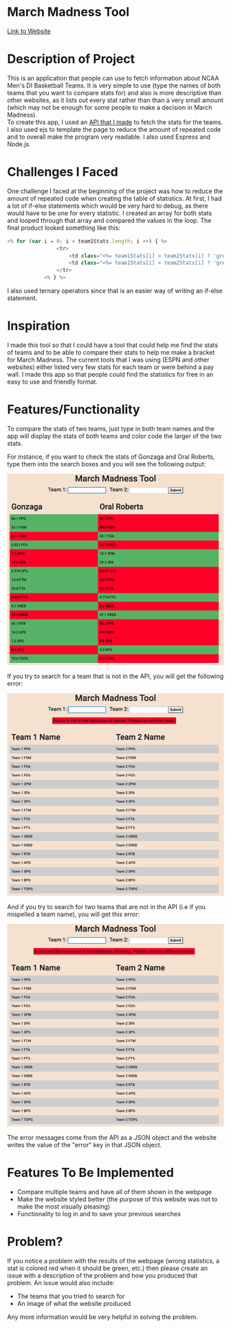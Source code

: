 # March Madness Tool

[Link to Website](https://march-madness-tool.onrender.com)

# Description of Project
This is an application that people can use to fetch information about NCAA Men's DI Basketball Teams. It is very simple to use (type the names of both teams that you want to compare stats for) and also is more descriptive than other websites, as it lists out every stat rather than than a very small amount (which may not be enough for some people to make a decision in March Madness).  
To create this app, I used an [API that I made](https://github.com/christian7974/College-Basketball-API) to fetch the stats for the teams. I also used ejs to template the page to reduce the amount of repeated code and to overall make the program very readable. I also used Express and Node.js.

# Challenges I Faced
One challenge I faced at the beginning of the project was how to reduce the amount of repeated code when creating the table of statistics. At first, I had a lot of if-else statements which would be very hard to debug, as there would have to be one for every statistic. I created an array for both stats and looped through that array and compared the values in the loop. The final product looked something like this:
```javascript
<% for (var i = 0; i < team1Stats.length; i ++) { %>
                <tr>
                    <td class="<%= team1Stats[i] > team2Stats[i] ? 'greater-value' : 'lesser-value'%>"><%= team1Stats[i] %> <%= statEndings[i] %></td>
                    <td class="<%= team1Stats[i] < team2Stats[i] ? 'greater-value' : 'lesser-value'%>"><%= team2Stats[i] %> <%= statEndings[i] %></td>
                </tr>
            <% } %>
```
I also used ternary operators since that is an easier way of writing an if-else statement.

# Inspiration
I made this tool so that I could have a tool that could help me find the stats of teams and to be able to compare their stats to help me make a bracket for March Madness. The current tools that I was using (ESPN and other websites) either listed very few stats for each team or were behind a pay wall. I made this app so that people could find the statistics for free in an easy to use and friendly format. 

# Features/Functionality
To compare the stats of two teams, just type in both team names and the app will display the stats of both teams and color code the larger of the two stats.   

For instance, if you want to check the stats of Gonzaga and Oral Roberts, type them into the search boxes and you will see the following output:  

![First example comparing Gonzaga and Oral Roberts](examples_folder/gonzaga_oral_roberts.png)


If you try to search for a team that is not in the API, you will get the following error:

![Second example with a team that is not in the database](examples_folder/wrong_team.png)

And if you try to search for two teams that are not in the API (i.e if you mispelled a team name), you will get this error:  

![Third example with teams that are not in the database](examples_folder/both_wrong_teams.png)

The error messages come from the API as a JSON object and the website writes the value of the "error" key in that JSON object.

# Features To Be Implemented
- Compare multiple teams and have all of them shown in the webpage
- Make the website styled better (the purpose of this website was not to make the most visually pleasing)
- Functionality to log in and to save your previous searches

# Problem?
If you notice a problem with the results of the webpage (wrong statistics, a stat is colored red when it should be green, etc.) then please create an issue with a description of the problem and how you produced that problem. An issue would also include:
- The teams that you tried to search for
- An image of what the website produced  

Any more information would be very helpful in solving the problem.

